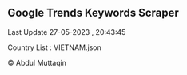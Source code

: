 

## Google Trends Keywords Scraper 
 
Last Update 27-05-2023 , 20:43:45

Country List :
VIETNAM.json



© Abdul Muttaqin 
